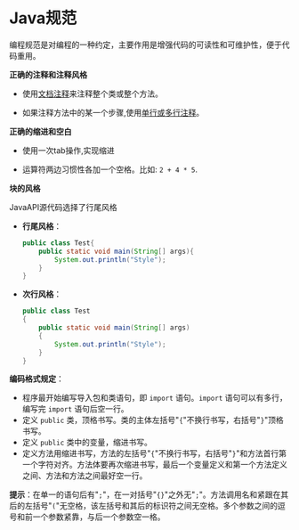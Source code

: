 # Java规范

编程规范是对编程的一种约定，主要作用是增强代码的可读性和可维护性，便于代码重用。

**正确的注释和注释风格**

- 使用[文档注释](../Basic_Grammar/JavaDoc/README.md)来注释整个类或整个方法。

- 如果注释方法中的某一个步骤,使用[单行或多行注释](../Basic_Grammar/comment.md)。

**正确的缩进和空白**

- 使用一次tab操作,实现缩进

- 运算符两边习惯性各加一个空格。比如: `2 + 4 * 5`.

**块的风格**

JavaAPI源代码选择了行尾风格

- **行尾风格**：

  ```java
  public class Test{
      public static void main(String[] args){
          System.out.println("Style");
      }
  }
  ```

- **次行风格**：

  ```java
  public class Test
  {
      public static void main(String[] args)
      {
          System.out.println("Style");
      }
  }
  ```

**编码格式规定**：

- 程序最开始编写导入包和类语句，即 `import` 语句。`import` 语句可以有多行，编写完 `import` 语句后空一行。
- 定义 `public` 类，顶格书写。类的主体左括号"`{`"不换行书写，右括号"`}`"顶格书写。
- 定义 `public` 类中的变量，缩进书写。
- 定义方法用缩进书写，方法的左括号"`{`"不换行书写，右括号"`}`"和方法首行第一个字符对齐。方法体要再次缩进书写，最后一个变量定义和第一个方法定义之间、方法和方法之间最好空一行。

**提示**：在单一的语句后有"`;`"，在一对括号"`{}`"之外无"`;`"。方法调用名和紧跟在其后的左括号"`(`"无空格，该左括号和其后的标识符之间无空格。多个参数之间的逗号和前一个参数紧靠，与后一个参数空一格。
